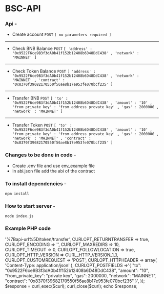 # BSC-API

### Api - 
- Create account ```POST``` ```[ no parameters required ]```
- ------------------
- Check BNB Balance ```POST``` ```[ 'address' : '0x9522F6ce9B3f3dA0b41f152b12408b6D48DdC438' , 'network' : 'MAINNET' ]```
- ------------------
- Check Token Balance ```POST``` ```[ 'address' : '0x9522F6ce9B3f3dA0b41f152b12408b6D48DdC438' , 'network' : 'MAINNET' , 'contract' : '0x8370f39682170550f56ae8b17e953fe070bcf235' ]```
- ------------------
- Transfer BNB ```POST``` ```[ 'to' : '0x9522F6ce9B3f3dA0b41f152b12408b6D48DdC438' , 'amount' : '10' , 'from_private_key' : 'from_address_provate_key' , 'gas' : 2000000 , 'network' : 'MAINNET' ]```
- -------------------
- Transfer Token ```POST``` ```[ 'to' : '0x9522F6ce9B3f3dA0b41f152b12408b6D48DdC438' , 'amount' : '10' , 'from_private_key' : 'from_address_provate_key' , 'gas' : 2000000 , 'network' : 'MAINNET' , 'contract' : '0x8370f39682170550f56ae8b17e953fe070bcf235' ]```

### Changes to be done in code - 
- Create .env file and use env_example file
- In abi.json file add the abi of the contract

### To install dependencies - 
```npm install```

### How to start server - 
```node index.js```

### Example PHP code
<?php


$curl = curl_init();

curl_setopt_array($curl, array(
  CURLOPT_URL => '%7Bapi-url%5D/token/transfer',
  CURLOPT_RETURNTRANSFER => true,
  CURLOPT_ENCODING => '',
  CURLOPT_MAXREDIRS => 10,
  CURLOPT_TIMEOUT => 0,
  CURLOPT_FOLLOWLOCATION => true,
  CURLOPT_HTTP_VERSION => CURL_HTTP_VERSION_1_1,
  CURLOPT_CUSTOMREQUEST => 'POST',
  CURLOPT_HTTPHEADER => array(
    'Content-Type: application/json'
  ),
  CURLOPT_POSTFIELDS =>'{
    "to": "0x9522F6ce9B3f3dA0b41f152b12408b6D48DdC438",
    "amount": "10",
    "from_private_key": "private key",
    "gas": 2000000,
    "network": "MAINNET",
    "contract": "0x8370f39682170550f56ae8b17e953fe070bcf235"
}',
));

$response = curl_exec($curl);

curl_close($curl);
echo $response;

